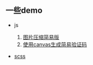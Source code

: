 ## 一些demo

- js
  1. [图片压缩简易版](./js/imageCompress.js)
  2. [使用canvas生成简易验证码](./js/canvasCode.js)

- [scss](./scss.md)
